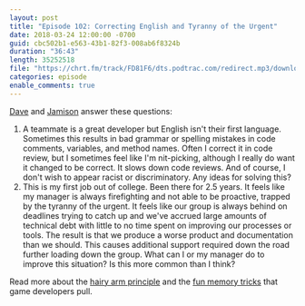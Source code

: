 ```yaml
---
layout: post
title: "Episode 102: Correcting English and Tyranny of the Urgent"
date: 2018-03-24 12:00:00 -0700
guid: cbc502b1-e563-43b1-82f3-008ab6f8324b
duration: "36:43"
length: 35252518
file: "https://chrt.fm/track/FD81F6/dts.podtrac.com/redirect.mp3/download.softskills.audio/sse-102.mp3"
categories: episode
enable_comments: true
---
```


[Dave](https://twitter.com/djsmith42) and [Jamison](https://twitter.com/jamison_dance) answer these questions:

1. A teammate is a great developer but English isn't their first language. Sometimes this results in bad grammar or spelling mistakes in code comments, variables, and method names. Often I correct it in code review, but I sometimes feel like I'm nit-picking, although I really do want it changed to be correct. It slows down code reviews. And of course, I don't wish to appear racist or discriminatory. Any ideas for solving this?
2. This is my first job out of college. Been there for 2.5 years. It feels like my manager is always firefighting and not able to be proactive, trapped by the tyranny of the urgent. It feels like our group is always behind on deadlines trying to catch up and we've accrued large amounts of technical debt with little to no time spent on improving our processes or tools. The result is that we produce a worse product and documentation than we should. This causes additional support required down the road further loading down the group. What can I or my manager do to improve this situation? Is this more common than I think?


Read more about the [hairy arm principle](http://www.oliverburkeman.com/blog/posts/the-theory-of-the-hairy-arm-the-tactical-benefits-of-making-deliberate-mistakes) and the [fun memory tricks](https://www.gamasutra.com/view/feature/132500/dirty_coding_tricks.php?page=4) that game developers pull.
